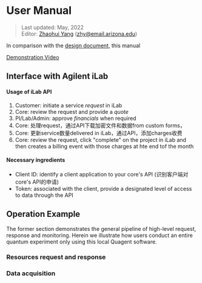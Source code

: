 # User Manual


> Last updated: May, 2022<br>
> Editor: [Zhaohui Yang](https://youngcius.com) (zhy@email.arizona.edu)

In comparison with the [design document](./design.md), this manual 



[Demonstration Video](Demonstration%20-%20Quantum%20Network%20Testbed.mp4)







## Interface with Agilent iLab


#### Usage of iLab API

1. Customer: initiate a service *request* in iLab
2. Core: review the request and provide a *quote*
3. PI/Lab/Admin: approve *financials* when required
4. Core: 处理request，通过API下载加密文件和数据from custom forms，
5. Core: 更新service数量delivered in iLab，通过API，添加charges收费
6. Core: review the request, click "complete" on the project in iLab and then creates a billing event with those charges at hte end tof the month



#### Necessary ingredients

- Client ID: identify a client application to your core's API (识别客户端对core's API的申请)
- Token: associated with the client, provide a designated level of access to data through the API



## Operation Example

The former section demonstrates the general pipeline of high-level request, response and monitoring. 
Herein we illustrate how users conduct an entire quantum experiment only using this local Quagent software.


### Resources request and response


### Data acquisition







